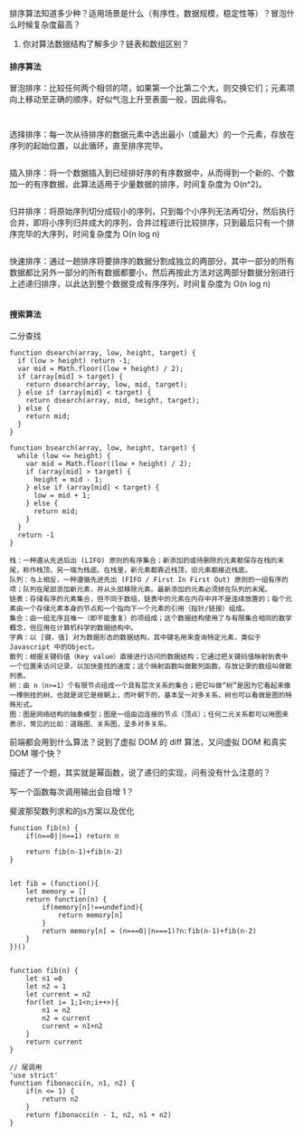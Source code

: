 排序算法知道多少种？适用场景是什么（有序性，数据规模，稳定性等）？冒泡什么时候复杂度最高？
1. 你对算法数据结构了解多少？链表和数组区别？
#### 排序算法
冒泡排序：比较任何两个相邻的项，如果第一个比第二个大，则交换它们；元素项向上移动至正确的顺序，好似气泡上升至表面一般，因此得名。
```JS


```
选择排序：每一次从待排序的数据元素中选出最小（或最大）的一个元素，存放在序列的起始位置，以此循环，直至排序完毕。
```JS

```
插入排序：将一个数据插入到已经排好序的有序数据中，从而得到一个新的、个数加一的有序数据，此算法适用于少量数据的排序，时间复杂度为 O(n^2)。

```JS

```
归并排序：将原始序列切分成较小的序列，只到每个小序列无法再切分，然后执行合并，即将小序列归并成大的序列，合并过程进行比较排序，只到最后只有一个排序完毕的大序列，时间复杂度为 O(n log n)

```JS

```

快速排序：通过一趟排序将要排序的数据分割成独立的两部分，其中一部分的所有数据都比另外一部分的所有数据都要小，然后再按此方法对这两部分数据分别进行上述递归排序，以此达到整个数据变成有序序列，时间复杂度为 O(n log n)

```JS

```
#### 搜索算法
二分查找
```JS
function dsearch(array, low, height, target) {
  if (low > height) return -1;
  var mid = Math.floor((low + height) / 2);
  if (array[mid] > target) {
    return dsearch(array, low, mid, target);
  } else if (array[mid] < target) {
    return dsearch(array, mid, height, target);
  } else {
    return mid;
  }
}

function bsearch(array, low, height, target) {
  while (low <= height) {
    var mid = Math.floor((low + height) / 2);
    if (array[mid] > target) {
      height = mid - 1;
    } else if (array[mid] < target) {
      low = mid + 1;
    } else {
      return mid;
    }
  }
  return -1
}

```
```JS
栈：一种遵从先进后出 (LIFO) 原则的有序集合；新添加的或待删除的元素都保存在栈的末尾，称作栈顶，另一端为栈底。在栈里，新元素都靠近栈顶，旧元素都接近栈底。
队列：与上相反，一种遵循先进先出 (FIFO / First In First Out) 原则的一组有序的项；队列在尾部添加新元素，并从头部移除元素。最新添加的元素必须排在队列的末尾。
链表：存储有序的元素集合，但不同于数组，链表中的元素在内存中并不是连续放置的；每个元素由一个存储元素本身的节点和一个指向下一个元素的引用（指针/链接）组成。
集合：由一组无序且唯一（即不能重复）的项组成；这个数据结构使用了与有限集合相同的数学概念，但应用在计算机科学的数据结构中。
字典：以 [键，值] 对为数据形态的数据结构，其中键名用来查询特定元素，类似于 Javascript 中的Object。
散列：根据关键码值（Key value）直接进行访问的数据结构；它通过把关键码值映射到表中一个位置来访问记录，以加快查找的速度；这个映射函数叫做散列函数，存放记录的数组叫做散列表。
树：由 n（n>=1）个有限节点组成一个具有层次关系的集合；把它叫做“树”是因为它看起来像一棵倒挂的树，也就是说它是根朝上，而叶朝下的，基本呈一对多关系，树也可以看做是图的特殊形式。
图：图是网络结构的抽象模型；图是一组由边连接的节点（顶点）；任何二元关系都可以用图来表示，常见的比如：道路图、关系图，呈多对多关系。
```
前端都会用到什么算法？说到了虚拟 DOM 的 diff 算法，又问虚拟 DOM 和真实 DOM 哪个快？


描述了一个题，其实就是幂函数，说了递归的实现，问有没有什么注意的？

写一个函数每次调用输出会自增 1？

斐波那契数列求和的js方案以及优化
```JS
function fib(n) {
    if(n==0||n==1) return n

    return fib(n-1)+fib(n-2)
}


let fib = (function(){
    let memory = []
    return function(n) {
        if(memory[n]!==undefind){
            return memory[n]
        }
        return memory[n] = (n===0||n===1)?n:fib(n-1)+fib(n-2)
    }
})()


function fib(n) {
    let n1 =0
    let n2 = 1
    let current = n2
    for(let i= 1;1<n;i++>){
        n1 = n2
        n2 = current
        current = n1+n2
    }
    return current 
}

// 尾调用
'use strict'
function fibonacci(n, n1, n2) {
    if(n <= 1) {
        return n2
    }
    return fibonacci(n - 1, n2, n1 + n2)
}
```